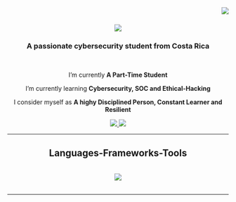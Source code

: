 <!--Not created by me, adjusted and edited by me-->
<img align="right" src="https://visitor-badge.laobi.icu/badge?page_id=kicknsnare.kicknsnare" />

<h1 align="center">
    <img src="https://readme-typing-svg.herokuapp.com/?font=Righteous&size=35&center=true&vCenter=true&width=500&height=70&duration=4000&lines=Hi+There!+👋;+I'm+Octavio+Ramirez;+Also+kicknsnare🐤;" />
</h1>

<h3 align="center">A passionate cybersecurity student from Costa Rica</h3>

<br/>

<div align="center">
 
  I’m currently **A Part-Time Student**
 
  I’m currently learning **Cybersecurity, SOC and Ethical-Hacking**

  I consider myself as **A highy Disciplined Person, Constant Learner and Resilient**

 </div>
 
<div align="center"> 
  <a href="mailto:octaviomiguel99@gmail.com">
    <img src="https://img.shields.io/badge/Gmail-333333?style=for-the-badge&logo=gmail&logoColor=red" />
  </a>
  <a href="https://www.linkedin.com/in/octavio-ramirez-ureña-6a5276292/" target="_blank">
    <img src="https://img.shields.io/badge/LinkedIn-0077B5?style=for-the-badge&logo=linkedin&logoColor=white" target="_blank" />
  </a>
  <!--<a href="portfolio URL" target="_blank">
     <img src="https://img.shields.io/badge/Portfolio-FF5722?style=for-the-badge&logo=google-chrome&logoColor=white" target="_blank" /> -->
  </a>
</div>

 <hr/>
 
<h2 align="center"> Languages-Frameworks-Tools </h2>
<br/>
<div align="center">
    <img src="https://skillicons.dev/icons?i=python,bash,linux,mysql,powershell,vim,atom,tensorflow" />
    
</div>

<br/>
<hr/>
